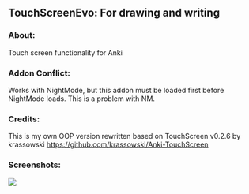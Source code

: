 ## TouchScreenEvo: For drawing and writing

### About:
Touch screen functionality for Anki


### Addon Conflict:
Works with NightMode, but this addon must be loaded first before NightMode loads. This is a problem with NM.


### Credits:
This is my own OOP version rewritten based on TouchScreen v0.2.6 by krassowski https://github.com/krassowski/Anki-TouchScreen


### Screenshots:

<img src="https://github.com/lovac42/TouchScreenEvo/blob/master/screenshots/doraemon.png?raw=true">  
